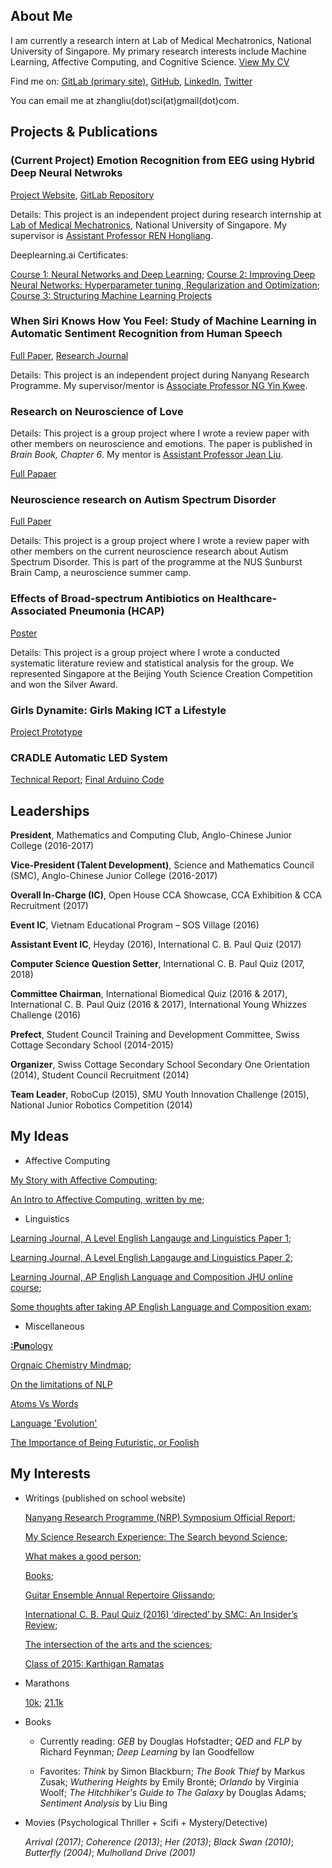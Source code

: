 ## About Me

I am currently a research intern at Lab of Medical Mechatronics, National University of Singapore. My primary research interests include Machine Learning, Affective Computing, and Cognitive Science. [View My CV](https://github.com/zhangliu6/pdfs/blob/master/Zhang%20Liu's%20CV_25%20Feb.pdf)

Find me on: [GitLab (primary site)](https://gitlab.com/Liu6), [GitHub](https://github.com/zhangliu6), [LinkedIn](https://www.linkedin.com/in/liu-zhang-384a85132/), [Twitter](https://twitter.com/ireallyloveELL)

You can email me at zhangliu(dot)sci(at)gmail(dot)com.

## Projects & Publications

### **(Current Project) Emotion Recognition from EEG using Hybrid Deep Neural Netwroks**

[Project Website](https://sites.google.com/view/liu-zhang/home), [GitLab Repository](https://gitlab.com/mobarakol.islam/Zhang_Liu.git)

Details: This project is an independent project during research internship at [Lab of Medical Mechatronics](http://bioeng.nus.edu.sg/mm/), National University of Singapore. My supervisor is [Assistant Professor REN Hongliang](http://www.bioeng.nus.edu.sg/people/PI/REN/).

Deeplearning.ai Certificates: 

[Course 1: Neural Networks and Deep Learning](https://github.com/zhangliu6/pdfs/blob/master/Deeplearning%20Course%201%20Certificate.pdf);
[Course 2: Improving Deep Neural Networks: Hyperparameter tuning, Regularization and Optimization](https://github.com/zhangliu6/pdfs/blob/master/Deeplearning%20Course%202%20Certificate.pdf);
[Course 3: Structuring Machine Learning Projects](https://github.com/zhangliu6/pdfs/blob/master/Deeplearning%20Course%203%20Certificate.pdf)

### **When Siri Knows How You Feel: Study of Machine Learning in Automatic Sentiment Recognition from Human Speech**

[Full Paper](https://github.com/zhangliu6/pdfs/blob/master/FICC%202018_Camera%20Ready%20Version_FINAL.pdf), [Research Journal](https://github.com/zhangliu6/pdfs/blob/master/Research%20Journal.pdf)

Details: This project is an independent project during Nanyang Research Programme. My supervisor/mentor is [Associate Professor NG Yin Kwee](http://research.ntu.edu.sg/expertise/academicprofile/Pages/StaffProfile.aspx?ST_EMAILID=MYKNG).

### Research on Neuroscience of Love

Details: This project is a group project where I wrote a review paper with other members on neuroscience and emotions. The paper is published in *Brain Book, Chapter 6*. My mentor is [Assistant Professor Jean Liu](https://www.yale-nus.edu.sg/about/faculty/jean-liu/).

[Full Papaer](https://github.com/zhangliu6/pdfs/blob/master/Neuroscience%20of%20Love_ACJC_Finalised.pdf)

### Neuroscience research on Autism Spectrum Disorder

[Full Paper](https://github.com/zhangliu6/pdfs/blob/master/Autism%20Spectrum%20Disorder_ACJC_STEP-NUS%20Sunburnst%20Camp%202017.pdf)

Details: This project is a group project where I wrote a review paper with other members on the current neuroscience research about Autism Spectrum Disorder. This is part of the programme at the NUS Sunburst Brain Camp, a neuroscience summer camp. 

### Effects of Broad-spectrum Antibiotics on Healthcare-Associated Pneumonia (HCAP)

[Poster](https://github.com/zhangliu6/pdfs/blob/master/Pneumonia%20poster%20FINAL.pdf)

Details: This project is a group project where I wrote a conducted systematic literature review and statistical analysis for the group. We represented Singapore at the Beijing Youth Science Creation Competition and won the Silver Award.

### Girls Dynamite: Girls Making ICT a Lifestyle

[Project Prototype](https://github.com/zhangliu6/pdfs/blob/master/WR_Final.pdf)

### CRADLE Automatic LED System

[Technical Report](https://github.com/zhangliu6/pdfs/blob/master/Technical%20Report.pdf); [Final Arduino Code](https://github.com/zhangliu6/pdfs/blob/master/Final%20Arduino%20Code.pdf)

## Leaderships

**President**, Mathematics and Computing Club, Anglo-Chinese Junior College (2016-2017)

**Vice-President (Talent Development)**, Science and Mathematics Council (SMC), Anglo-Chinese Junior
College (2016-2017)

**Overall In-Charge (IC)**, Open House CCA Showcase, CCA Exhibition & CCA Recruitment (2017)

**Event IC**, Vietnam Educational Program – SOS Village (2016)

**Assistant Event IC**, Heyday (2016), International C. B. Paul Quiz (2017)

**Computer Science Question Setter**, International C. B. Paul Quiz (2017, 2018)

**Committee Chairman**, International Biomedical Quiz (2016 & 2017), International C. B. Paul Quiz
(2016 & 2017), International Young Whizzes Challenge (2016)

**Prefect**, Student Council Training and Development Committee, Swiss Cottage Secondary School
(2014-2015)

**Organizer**, Swiss Cottage Secondary School Secondary One Orientation (2014), Student Council Recruitment (2014)

**Team Leader**, RoboCup (2015), SMU Youth Innovation Challenge (2015), National Junior Robotics
Competition (2014)

## My Ideas

* Affective Computing 

[My Story with Affective Computing](https://github.com/zhangliu6/pdfs/blob/master/My%20Aspiration_Affective%20Computing.pdf); 

[An Intro to Affective Computing, written by me](https://github.com/zhangliu6/pdfs/blob/master/Introduction%20to%20Affective%20Computing.pdf); 

* Linguistics

[Learning Journal, A Level English Langauge and Linguistics Paper 1](https://github.com/zhangliu6/pdfs/blob/master/ELL%20P1.pdf);

[Learning Journal, A Level English Langauge and Linguistics Paper 2](https://github.com/zhangliu6/pdfs/blob/master/ELL%20P2%20Updated.pdf);

[Learning Journal, AP English Language and Composition JHU online course](https://github.com/zhangliu6/pdfs/blob/master/AP%20ELC.pdf%202.zip);

[Some thoughts after taking AP English Language and Composition exam](https://github.com/zhangliu6/pdfs/blob/master/Final%20Process%20Letter.pdf);

* Miscellaneous

[**:Pun**ology](https://github.com/zhangliu6/pdfs/blob/master/Punology.pdf)

[Orgnaic Chemistry Mindmap](https://github.com/zhangliu6/pdfs/blob/master/IMG_9163.jpg);

[On the limitations of NLP](https://github.com/zhangliu6/pdfs/blob/master/On_Limitations_of_NLP.md)

[Atoms Vs Words](https://github.com/zhangliu6/pdfs/blob/master/Atoms_vs_Words.md)

[Language 'Evolution'](https://github.com/zhangliu6/pdfs/blob/master/Language_'Evolution'.md)

[The Importance of Being Futuristic, or Foolish](https://github.com/zhangliu6/pdfs/blob/master/The_Importance_of_Being_Futuristic_or_Foolish.md)

## My Interests

* Writings (published on school website)
  
   [Nanyang Research Programme (NRP) Symposium Official Report](http://acjc.moe.edu.sg/showcase/2017/nanyang-research-project-symposium);
   
   [My Science Research Experience: The Search beyond Science](https://acjcmaniac.learnaholic.com/?p=19328);  
   
   [What makes a good person](https://acjcmaniac.learnaholic.com/?p=18937);
   
   [Books](https://acjcmaniac.learnaholic.com/?p=18945);
   
   [Guitar Ensemble Annual Repertoire Glissando](https://acjcmaniac.learnaholic.com/?p=17542);
   
   [International C. B. Paul Quiz (2016) ‘directed’ by SMC: An Insider’s Review](https://acjcmaniac.learnaholic.com/?p=17560);
   
   [The intersection of the arts and the sciences](https://acjcmaniac.learnaholic.com/?p=17279);
   
   [Class of 2015: Karthigan Ramatas](https://acjcmaniac.learnaholic.com/?p=17182)
   
* Marathons

   [10k](https://github.com/zhangliu6/pdfs/blob/master/21414.pdf); [21.1k](https://github.com/zhangliu6/pdfs/blob/master/SCSM%202017%20Cert.pdf)

* Books

  * Currently reading: *GEB* by Douglas Hofstadter; *QED* and *FLP* by Richard Feynman; *Deep Learning* by Ian Goodfellow
  
  * Favorites: *Think* by Simon Blackburn; *The Book Thief* by Markus Zusak; *Wuthering Heights* by Emily Brontë; *Orlando* by Virginia Woolf; *The Hitchhiker's Guide to The Galaxy* by Douglas Adams; *Sentiment Analysis* by Liu Bing
  
* Movies (Psychological Thriller + Scifi + Mystery/Detective)

   *Arrival (2017)*; *Coherence (2013)*; *Her (2013)*; *Black Swan (2010)*; *Butterfly (2004)*; *Mulholland Drive (2001)*

